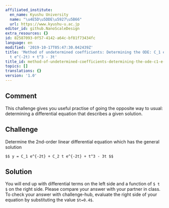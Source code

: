 ```yaml
---
affiliated_institute:
  en_name: Kyushu University
  name: "\u4E5D\u5DDE\u5927\u5B66"
  url: https://www.kyushu-u.ac.jp
editor_id: github.NanoScaleDesign
extra_resources: {}
id: 82587093-0f57-4142-a64c-bf81f73434fc
language: en
modified: '2019-10-17T05:47:30.042439Z'
title: 'Method of undetermined coefficients: Determining the ODE: C_1 e^(-2t) + C_2
  t e^(-2t) + t^3 - 3t'
title_id: method-of-undetermined-coefficients-determining-the-ode-c1-e-2t-c2-t-e-2t-t3-3t
topics: []
translations: {}
version: '1.0'
---
```


## Comment

This challenge gives you useful practise of going the opposite way to usual: determining a differential equation that describes a given solution.

## Challenge

Determine the 2nd-order linear differential equation which has the general solution

`$$
y = C_1 e^{-2t} + C_2 t e^{-2t} + t^3 - 3t
$$`

## Solution

You will end up with differential terms on the left side and a function of `$ t $` on the right side.
Please compare your answer with your partner in class.
To check your answer with challenge-hub, evaluate the right side of your equation by substituting the value `$t=0.4$`.

